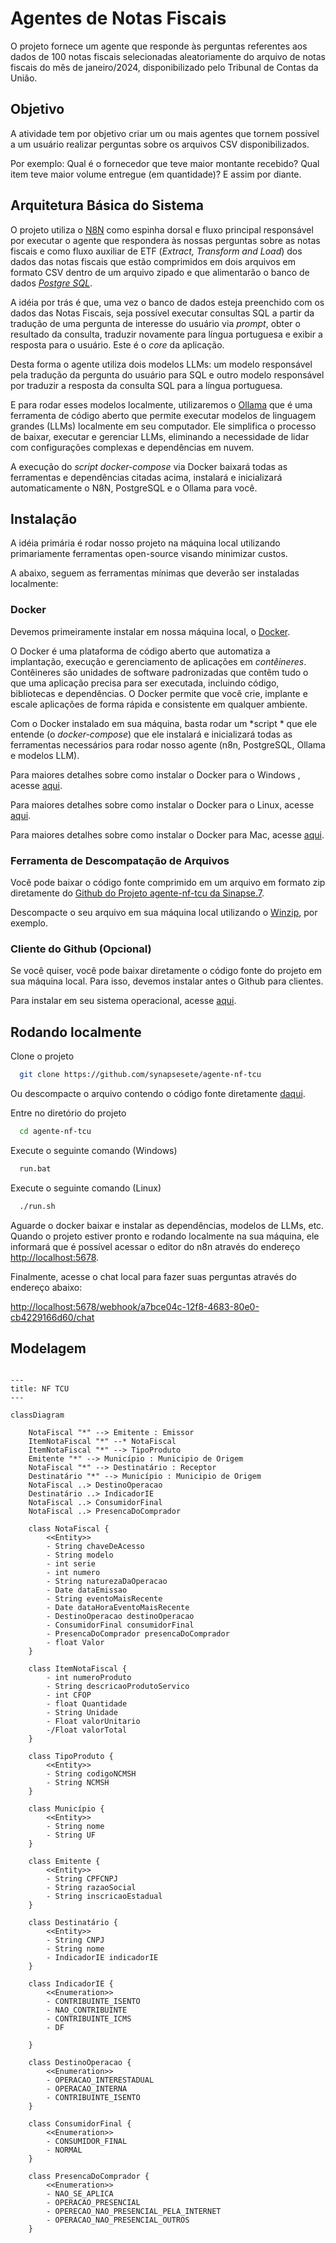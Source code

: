 
# Agentes de Notas Fiscais

O projeto fornece um agente que responde às perguntas referentes aos dados de 100 notas fiscais selecionadas aleatoriamente do arquivo de notas fiscais do mês de janeiro/2024, disponibilizado pelo Tribunal de Contas da União.

## Objetivo

A atividade tem por objetivo criar um ou mais agentes que tornem possível a um usuário realizar perguntas sobre os arquivos CSV disponibilizados.

Por exemplo: Qual é o fornecedor que teve maior montante recebido? Qual item teve maior volume entregue (em quantidade)? E assim por diante.


## Arquitetura Básica do Sistema

O projeto utiliza o [N8N](https://n8n.io/) como espinha dorsal e fluxo principal responsável por executar o agente que respondera às nossas perguntas sobre as notas fiscais e como fluxo auxiliar de ETF (*Extract, Transform and Load*) dos dados das notas fiscais que estão comprimidos em dois arquivos em formato CSV dentro de um arquivo zipado e que alimentarão o banco de dados *[Postgre SQL](https://www.postgresql.org/)*.

A idéia por trás é que, uma vez o banco de dados esteja preenchido com os dados das Notas Fiscais, seja possível executar consultas SQL a partir da tradução de uma pergunta de interesse do usuário via *prompt*, obter o resultado da consulta, traduzir novamente para língua portuguesa e exibir a resposta para o usuário. Este é o *core* da aplicação.

Desta forma o agente utiliza dois modelos LLMs: um modelo responsável pela tradução da pergunta do usuário para SQL e outro modelo responsável por traduzir a resposta da consulta SQL para a língua portuguesa.

E para rodar esses modelos localmente, utilizaremos o [Ollama](https://ollama.com/)  que é uma  ferramenta de código aberto que permite executar modelos de linguagem grandes (LLMs) localmente em seu computador. Ele simplifica o processo de baixar, executar e gerenciar LLMs, eliminando a necessidade de lidar com configurações complexas e dependências em nuvem.

A execução do *script* *docker-compose* via Docker baixará todas as ferramentas e dependências citadas acima, instalará e inicializará automaticamente o N8N, PostgreSQL e o Ollama para você.


## Instalação

A idéia primária é rodar nosso projeto na máquina local utilizando primariamente ferramentas open-source visando minimizar custos.

A abaixo, seguem as ferramentas mínimas que deverão ser instaladas localmente:

### Docker

Devemos primeiramente instalar em nossa máquina local, o [Docker](https://www.docker.com/).

O Docker  é uma plataforma de código aberto que automatiza a implantação, execução e gerenciamento de aplicações em *contêineres*. Contêineres são unidades de software padronizadas que contêm tudo o que uma aplicação precisa para ser executada, incluindo código, bibliotecas e dependências. O Docker permite que você crie, implante e escale aplicações de forma rápida e consistente em qualquer ambiente.

Com o Docker instalado em sua máquina, basta rodar um *script * que ele entende (o *docker-compose*) que ele instalará e inicializará todas as ferramentas necessários para rodar nosso agente (n8n, PostgreSQL, Ollama e modelos LLM).

Para maiores detalhes sobre como instalar o Docker para o Windows , acesse [aqui](https://www.simplilearn.com/tutorials/docker-tutorial/install-docker-on-windows).

Para maiores detalhes sobre como instalar o Docker para o Linux, acesse [aqui](https://docs.docker.com/desktop/setup/install/linux/).

Para maiores detalhes sobre como instalar o Docker para Mac, acesse [aqui](https://docs.docker.com/desktop/setup/install/mac-install/).


### Ferramenta de Descompatação de Arquivos

Você pode baixar o código fonte comprimido em um arquivo em formato zip diretamente do [Github do Projeto agente-nf-tcu da Sinapse.7](https://github.com/synapsesete/agente-nf-tcu/archive/refs/heads/main.zip). 

Descompacte o seu arquivo em sua máquina local utilizando o [Winzip](https://www.winzip.com/), por exemplo.
 

### Cliente do Github (Opcional)

Se você quiser, você pode baixar diretamente o código fonte do projeto em sua máquina local. Para isso, devemos instalar antes o Github para clientes. 

Para instalar em seu sistema operacional, acesse [aqui](https://docs.github.com/en/desktop/installing-and-authenticating-to-github-desktop/installing-github-desktop).


## Rodando localmente

Clone o projeto

```bash
  git clone https://github.com/synapsesete/agente-nf-tcu
```

Ou descompacte o arquivo contendo o código fonte diretamente [daqui](https://github.com/synapsesete/agente-nf-tcu/archive/refs/heads/main.zip).


Entre no diretório do projeto

```bash
  cd agente-nf-tcu
```

Execute o seguinte comando (Windows)

```bash
  run.bat
```

Execute o seguinte comando (Linux)

```bash
  ./run.sh
```

Aguarde o docker baixar e instalar as dependências, modelos de LLMs, etc.
 Quando o projeto estiver pronto e rodando localmente na sua máquina, ele informará que é possível acessar o editor do n8n através do endereço [http://localhost:5678](http://localhost:5678).

Finalmente, acesse o chat local para fazer suas perguntas através do endereço abaixo:

[http://localhost:5678/webhook/a7bce04c-12f8-4683-80e0-cb4229166d60/chat](http://localhost:5678/webhook/a7bce04c-12f8-4683-80e0-cb4229166d60/chat)
## Modelagem

```mermaid

---
title: NF TCU
---

classDiagram

    NotaFiscal "*" --> Emitente : Emissor
    ItemNotaFiscal "*" --* NotaFiscal
    ItemNotaFiscal "*" --> TipoProduto
    Emitente "*" --> Município : Municipio de Origem
    NotaFiscal "*" --> Destinatário : Receptor
    Destinatário "*" --> Município : Municipio de Origem
    NotaFiscal ..> DestinoOperacao
    Destinatário ..> IndicadorIE
    NotaFiscal ..> ConsumidorFinal
    NotaFiscal ..> PresencaDoComprador

    class NotaFiscal {
        <<Entity>>
        - String chaveDeAcesso
        - String modelo
        - int serie
        - int numero
        - String naturezaDaOperacao
        - Date dataEmissao
        - String eventoMaisRecente
        - Date dataHoraEventoMaisRecente
        - DestinoOperacao destinoOperacao
        - ConsumidorFinal consumidorFinal
        - PresencaDoComprador presencaDoComprador
        - float Valor
    }

    class ItemNotaFiscal {
        - int numeroProduto
        - String descricaoProdutoServico
        - int CFOP
        - float Quantidade
        - String Unidade
        - Float valorUnitario
        -/Float valorTotal
    }

    class TipoProduto {
        <<Entity>>
        - String codigoNCMSH
        - String NCMSH
    }

    class Município {
        <<Entity>>
        - String nome
        - String UF
    }

    class Emitente {
        <<Entity>>
        - String CPFCNPJ
        - String razaoSocial
        - String inscricaoEstadual
    }

    class Destinatário {
        <<Entity>>
        - String CNPJ
        - String nome
        - IndicadorIE indicadorIE
    }

    class IndicadorIE {
        <<Enumeration>>
        - CONTRIBUINTE_ISENTO
        - NAO_CONTRIBUINTE
        - CONTRIBUINTE_ICMS
        - DF

    }

    class DestinoOperacao {
        <<Enumeration>>
        - OPERACAO_INTERESTADUAL
        - OPERACAO_INTERNA
        - CONTRIBUINTE_ISENTO
    }

    class ConsumidorFinal {
        <<Enumeration>>
        - CONSUMIDOR_FINAL
        - NORMAL
    }

    class PresencaDoComprador {
        <<Enumeration>>
        - NAO_SE_APLICA
        - OPERACAO_PRESENCIAL
        - OPERECAO_NAO_PRESENCIAL_PELA_INTERNET
        - OPERACAO_NAO_PRESENCIAL_OUTROS
    }

```